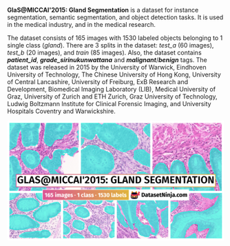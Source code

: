 **GlaS@MICCAI'2015: Gland Segmentation** is a dataset for instance segmentation, semantic segmentation, and object detection tasks. It is used in the medical industry, and in the medical research. 

The dataset consists of 165 images with 1530 labeled objects belonging to 1 single class (*gland*). There are 3 splits in the dataset: *test_a* (60 images), *test_b* (20 images), and *train* (85 images). Also, the dataset contains ***patient_id***, ***grade_sirinukunwattana*** and ***malignant***/***benign*** tags. The dataset was released in 2015 by the University of Warwick, Eindhoven University of Technology, The Chinese University of Hong Kong, University of Central Lancashire, University of Freiburg, ExB Research and Development, Biomedical Imaging Laboratory (LIB), Medical University of Graz,  University of Zurich and ETH Zurich, Graz University of Technology, Ludwig Boltzmann Institute for Clinical Forensic Imaging, and University Hospitals Coventry and Warwickshire.

<img src="https://github.com/dataset-ninja/gland-segmentation/raw/main/visualizations/poster.png">
